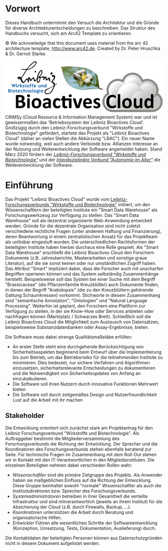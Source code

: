 # Vorwort
Dieses Handbuch unternimmt den Versuch die Architektur und die Gründe für diverse Architekturentscheidungen zu beschreiben. Das Struktur des Handbuchs versucht, sich am Arc42 Template zu orientieren.

© We acknowledge that this document uses material from the arc 42 architecture template, http://www.arc42.de. Created by Dr. Peter Hruschka & Dr. Gernot Starke.

![Logo](img/lbac_logo.20161110a_small.png)
CRIMSy (Cloud Resource & Information Management System) war und ist gewissermaßen das 'Betriebssystem der Leibniz Bioactives Cloud'. Großzügig durch den Leibniz-Forschungsverbund "Wirkstoffe und Biotechnologie" gefördert, startete das Projekt als "Leibniz Bioactives Cloud" (daher an vielen Stellen die Abkürzung "LBAC"). Ein neuer Name wurde notwendig, weil auch andere Verbünde bzw. Allianzen Interesse an der Nutzung und Weiterentwicklung der Software angemeldet haben. Stand März 2020 fördern der _[Leibniz-Forschungsverbund "Wirkstoffe und Biotechnologie"](https://www.leibniz-wirkstoffe.de/)_ und der _[Interdisziplinäre Verbund "Autonomie im Alter"](http://autonomie-im-alter.ovgu.de)_ die Weiterentwicklung der Software.

# Einführung
Das Projekt "Leibniz Bioactives Cloud" wurde vom [Leibniz-Forschungsverbunds "Wirkstoffe und Biotechnologie"](https://www.leibniz-wirkstoffe.de) initiiert, um den Wissenschaftlern der beteiligten Institute ein "Smart Data Warehouse" als Forschungswerkzeug zur Verfügung zu stellen. Das "Smart Data Warehouse" soll als dezentral organisierte Web-Anwendung entwickelt werden. Gründe für die dezentrale Organisation sind nicht zuletzt verschiedene rechtliche Fragen (unter anderem Haftung und Finanzierung), deren Beantwortung in einem zentralistischen Ansatz für das Projektteam als unlösbar eingestuft wurden. Die unterschiedlichen Rechtsformen der beteiligten Institute haben hierbei durchaus eine Rolle gespielt. Als "Smart Data Warehouse" erschließt die Leibniz Bioactives Cloud den Forschern Dokumente (z.B. Jahresberichte, Masterarbeiten und sonstige graue Literatur), auf die sie sonst keinen oder nur umständlichen Zugriff haben. Das Attribut "Smart" impliziert dabei, dass die Forscher auch mit unscharfen Begriffen operieren können und das System selbständig Zusammenhänge herstellt. Beispielsweise soll das System bei einer Suche mit dem Begriff "Brassicaceae" (die Pflanzenfamilie Kreuzblütler) auch Dokumente finden, in denen der Begriff "Arabidopsis" (die zu den Kreuzblütlern gehörende Gattung Schaumkressen) vorkommt. Stichworte in diesem Zusammenhang sind "semantische Annotation", "Ontologien" und "Natural Language Processing". Weiterhin ist geplant, den Forschern eine Plattform zur Verfügung zu stellen, in der sie Know-How oder Services anbieten oder nachfragen können (Marktplatz / Schwarzes Brett). Schließlich soll die Leibniz Bioactives Cloud die Möglichkeit zum Austausch von Datensätzen, beispielsweise Substanzdatenbanken oder Assay-Ergebnisse, bieten.

Die Software muss dabei strenge Qualitätsmaßstäbe erfüllen:

* An erster Stelle steht eine durchgehende Berücksichtigung von Sicherheitsaspekten beginnend beim Entwurf über die Implementierung bis zum Betrieb, um das Betriebsrisiko für die teilnehmenden Institute zu minimieren. Dies bedeutet, nur sichere Verfahren und Algorithmen einzusetzen, sicherheitsrelevante Entscheidungen zu dokumentieren und die Notwendigkeit von Sicherheitsupdates von Anfang an einzukalkulieren.
* Die Software soll ihren Nutzern durch innovative Funktionen Mehrwert bieten
* Die Software soll durch zeitgemäßes Design und Nutzerfreundlichkeit Lust auf die Arbeit mit ihr machen

## Stakeholder
Die Entwicklung orientiert sich zunächst stark am Projektantrag für den Leibniz Forschungsverbund "Wirkstoffe und Biotechnologie". Als Auftraggeber bestimmt die Mitgliederversammlung des Forschungsverbunds die Richtung der Entwicklung. Der Sprecher und die Koordinatoren des Forschungsverbunds stehen ebenfalls beratend zur Seite. Für technische Fragen im Zusammenhang mit dem Roll-Out stehen wir in Kontakt mit den IT-Verantwortlichen in den Mitgliedsinstituten. Die einzelnen Beteiligten nehmen dabei verschieden Rollen wahr:

* _Wissenschaftler_ sind die primäre Zielgruppe des Projekts. Als Anwender haben sie maßgeblichen Einfluss auf die Richtung der Entwicklung. Diese Gruppe beinhaltet sowohl "normale" Wissenschaftler als auch die Institutsdirektoren bzw. Sprecher des Forschungsverbunds.
* _Systemadministratoren_ betreiben in ihrer Gesamtheit die verteilte Infrastruktur und sind mitverantwortlich (jeweils an ihrem Institut) für die Absicherung der Cloud (z.B. durch Firewalls, Backup, ...).
* _Koordinatoren_ unterstützen die Arbeit durch Beratung und organisatorische Hilfen.
* _Entwickler_ Führen alle wesentlichen Schritte der Softwareentwicklung (Konzeption, Umsetzung, Tests, Dokumentation, Auslieferung) durch.

Die Kontaktdaten der beteiligten Personen können aus Datenschutzgründen nicht in diesem Dokument aufgelistet werden.

